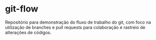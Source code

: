 # git-flow

Repositório para demonstração do fluxo de trabalho do git, com foco na utilização de branches e pull requests para colaboração e rastreio de alterações de códigos.
